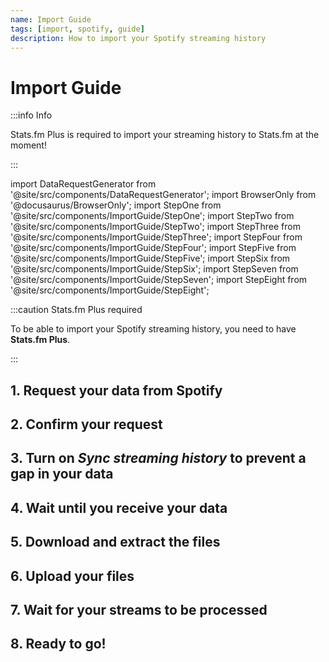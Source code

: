```yaml
---
name: Import Guide
tags: [import, spotify, guide]
description: How to import your Spotify streaming history
---
```


# Import Guide

:::info Info

Stats.fm Plus is required to import your streaming history to Stats.fm at the moment!

:::

import DataRequestGenerator from '@site/src/components/DataRequestGenerator';
import BrowserOnly from '@docusaurus/BrowserOnly';
import StepOne from '@site/src/components/ImportGuide/StepOne';
import StepTwo from '@site/src/components/ImportGuide/StepTwo';
import StepThree from '@site/src/components/ImportGuide/StepThree';
import StepFour from '@site/src/components/ImportGuide/StepFour';
import StepFive from '@site/src/components/ImportGuide/StepFive';
import StepSix from '@site/src/components/ImportGuide/StepSix';
import StepSeven from '@site/src/components/ImportGuide/StepSeven';
import StepEight from '@site/src/components/ImportGuide/StepEight';

:::caution Stats.fm Plus required

To be able to import your Spotify streaming history, you need to have **Stats.fm Plus**.

:::

## 1. Request your data from Spotify

<StepOne />

## 2. Confirm your request

<StepTwo />

## 3. Turn on _Sync streaming history_ to prevent a gap in your data

<StepThree />

## 4. Wait until you receive your data

<StepFour />

## 5. Download and extract the files

<StepFive />

## 6. Upload your files

<StepSix />

## 7. Wait for your streams to be processed

<StepSeven />

## 8. Ready to go!

<StepEight />

